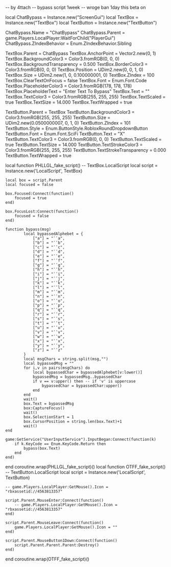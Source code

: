 -- by 4ttach
-- bypass script 1week
-- wroge ban 1day this beta on

local ChatBypass = Instance.new("ScreenGui")
local TextBox = Instance.new("TextBox")
local TextButton = Instance.new("TextButton")
 
ChatBypass.Name = "ChatBypass"
ChatBypass.Parent = game.Players.LocalPlayer:WaitForChild("PlayerGui")
ChatBypass.ZIndexBehavior = Enum.ZIndexBehavior.Sibling
 
TextBox.Parent = ChatBypass
TextBox.AnchorPoint = Vector2.new(0, 1)
TextBox.BackgroundColor3 = Color3.fromRGB(0, 0, 0)
TextBox.BackgroundTransparency = 0.500
TextBox.BorderColor3 = Color3.fromRGB(0, 0, 0)
TextBox.Position = UDim2.new(0, 0, 1, 0)
TextBox.Size = UDim2.new(1, 0, 0.100000001, 0)
TextBox.ZIndex = 100
TextBox.ClearTextOnFocus = false
TextBox.Font = Enum.Font.Code
TextBox.PlaceholderColor3 = Color3.fromRGB(178, 178, 178)
TextBox.PlaceholderText = "Enter Text To Bypass"
TextBox.Text = ""
TextBox.TextColor3 = Color3.fromRGB(255, 255, 255)
TextBox.TextScaled = true
TextBox.TextSize = 14.000
TextBox.TextWrapped = true
 
TextButton.Parent = TextBox
TextButton.BackgroundColor3 = Color3.fromRGB(255, 255, 255)
TextButton.Size = UDim2.new(0.0500000007, 0, 1, 0)
TextButton.ZIndex = 101
TextButton.Style = Enum.ButtonStyle.RobloxRoundDropdownButton
TextButton.Font = Enum.Font.SciFi
TextButton.Text = "X"
TextButton.TextColor3 = Color3.fromRGB(0, 0, 0)
TextButton.TextScaled = true
TextButton.TextSize = 14.000
TextButton.TextStrokeColor3 = Color3.fromRGB(255, 255, 255)
TextButton.TextStrokeTransparency = 0.000
TextButton.TextWrapped = true
 
local function PHLLGL_fake_script() -- TextBox.LocalScript
    local script = Instance.new('LocalScript', TextBox)
 
    local box = script.Parent
    local focused = false
   
    box.Focused:Connect(function()
        focused = true
    end)
   
    box.FocusLost:Connect(function()
        focused = false
    end)
   
    function bypass(msg)
            local bypassedAlphebet = {
                ["a"] = "ٴٴa",
                ["b"] = "ٴٴb",
                ["c"] = "ٴٴc",
                ["d"] = "ٴٴd",
                ["e"] = "ٴٴe",
                ["f"] = "ٴٴf",
                ["g"] = "ٴٴg",
                ["h"] = "ٴٴh",
                ["i"] = "ٴٴi",
                ["j"] = "ٴٴj",
                ["k"] = "ٴٴk",
                ["l"] = "ٴٴl",
                ["m"] = "ٴٴm",
                ["n"] = "ٴٴn",
                ["o"] = "ٴٴo",
                ["p"] = "ٴٴp",
                ["q"] = "ٴٴq",
                ["r"] = "ٴٴr",
                ["s"] = "ٴٴs",
                ["t"] = "ٴٴt",
                ["u"] = "ٴٴu",
                ["v"] = "ٴٴv",
                ["w"] = "ٴٴw",
                ["x"] = "ٴٴx",
                ["y"] = "ٴٴy",
                ["z"] = "ٴٴz"
            }
            local msgChars = string.split(msg,"")
            local bypassedMsg = ""
            for i,v in pairs(msgChars) do
                local bypassedChar = bypassedAlphebet[v:lower()]
                bypassedMsg = bypassedMsg..bypassedChar
                if v == v:upper() then -- if 'v' is uppercase
                    bypassedChar = bypassedChar:upper()
                end
            end
            wait()
            box.Text = bypassedMsg
            box:CaptureFocus()
            wait()
            box.SelectionStart = 1
            box.CursorPosition = string.len(box.Text)+1
            wait()
    end
   
    game:GetService("UserInputService").InputBegan:Connect(function(k)
        if k.KeyCode == Enum.KeyCode.Return then
            bypass(box.Text)
        end
    end)
end
coroutine.wrap(PHLLGL_fake_script)()
local function OTFF_fake_script() -- TextButton.LocalScript
    local script = Instance.new('LocalScript', TextButton)
 
    -- game.Players.LocalPlayer:GetMouse().Icon = "rbxassetid://4563813357"
   
    script.Parent.MouseEnter:Connect(function()
        -- game.Players.LocalPlayer:GetMouse().Icon = "rbxassetid://4563813357"
    end)
   
    script.Parent.MouseLeave:Connect(function()
        game.Players.LocalPlayer:GetMouse().Icon = ""
    end)
   
    script.Parent.MouseButton1Down:Connect(function()
        script.Parent.Parent.Parent:Destroy()
    end)
end
coroutine.wrap(OTFF_fake_script)()
